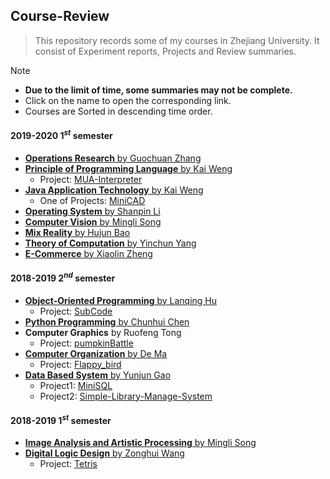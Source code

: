 ## Course-Review
>   This repository records some of my courses in Zhejiang University.
>   It consist of Experiment reports, Projects and Review summaries.

Note
+   **Due to the limit of time, some summaries may not be complete.**
+   Click on the name to open the corresponding link.
+   Courses are Sorted in descending time order.

#### 2019-2020 $1^{st}$ semester
+   [**Operations Research** by Guochuan Zhang](https://github.com/jiangshibiao/Course-Review/blob/master/Operations-Research/Operations-Research.md)
+   [**Principle of Programming Language** by Kai Weng](https://github.com/jiangshibiao/Course-Review/blob/master/Principle-of-Programming-Language/readme.md)
    +   Project: [MUA-Interpreter](https://github.com/jiangshibiao/MUA-Interpreter)
+   [**Java Application Technology** by Kai Weng](https://github.com/jiangshibiao/Course-Review/blob/master/Java-Application-Technology)
    +   One of Projects: [MiniCAD](https://github.com/jiangshibiao/MiniCAD)
+ [**Operating System** by Shanpin Li](https://github.com/jiangshibiao/Course-Review/blob/master/Operating-System)
+   [**Computer Vision** by Mingli Song](https://github.com/jiangshibiao/Course-Review/blob/master/Computer-Vision)
+   [**Mix Reality** by Hujun Bao](https://github.com/jiangshibiao/Course-Review/blob/master/Mix-Reality)
+   [**Theory of Computation** by Yinchun Yang](https://github.com/jiangshibiao/Course-Review/blob/master/Theory-of-Computation/Theory-of-Computation.md)
+   [**E-Commerce** by Xiaolin Zheng](https://github.com/jiangshibiao/Course-Review/blob/master/E-Commerce)

#### 2018-2019 $2^{nd}$ semester
+   [**Object-Oriented Programming** by Lanqing Hu](https://github.com/jiangshibiao/Course-Review/blob/master/Object-Oriented-Programming/Object-Oriented-Programming.md)
    +   Project: [SubCode](https://github.com/jiangshibiao/Text-Editor--Subcode)
+   [**Python Programming** by Chunhui Chen](https://github.com/jiangshibiao/Course-Review/blob/master/Python-Programming/Python-Programming.md)
+   **Computer Graphics** by Ruofeng Tong
    +   Project: [pumpkinBattle](https://github.com/jiangshibiao/pumpkinBattle)
+   [**Computer Organization** by De Ma](https://github.com/jiangshibiao/Course-Review/blob/master/Computer-Organization)
    +   Project: [Flappy_bird](https://github.com/jiangshibiao/Flappy_bird)
+   [**Data Based System** by Yunjun Gao](https://github.com/jiangshibiao/Course-Review/blob/master/Data-Based-System)
    +   Project1: [MiniSQL](https://github.com/jiangshibiao/MiniSQL)
    +   Project2: [Simple-Library-Manage-System](https://github.com/jiangshibiao/Simple-Library-Manage-System)

#### 2018-2019 $1^{st}$ semester
+   [**Image Analysis and Artistic Processing** by Mingli Song](https://github.com/jiangshibiao/Course-Review/blob/master/Image-Analysis-and-Artistic-Processing)
+   [**Digital Logic Design** by Zonghui Wang](https://github.com/jiangshibiao/Course-Review/blob/master/Digital-Logic-Design)
    +   Project: [Tetris](https://github.com/jiangshibiao/Tetris)